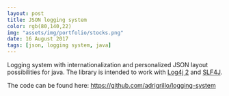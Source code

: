 ```yaml
---
layout: post
title: JSON logging system
color: rgb(80,140,22)
img: "assets/img/portfolio/stocks.png"
date: 16 August 2017
tags: [json, logging system, java]
---
```


Logging system with internationalization and personalized JSON layout possibilities for java.
The library is intended to work with [Log4j 2](https://logging.apache.org/log4j/2.x/) and 
[SLF4J](https://www.slf4j.org/).

The code can be found here: <https://github.com/adrigrillo/logging-system>

